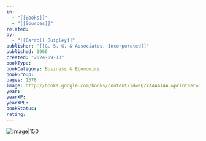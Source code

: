 ```yaml
---
in:
  - "[[Books]]"
  - "[[Sources]]"
related: 
by:
  - "[[Carroll Quigley]]"
publisher: "[[G. S. G. & Associates, Incorporated]]"
published: 1966
created: "2024-09-13"
bookType: 
bookCategory: Business & Economics
bookGroup: 
pages: 1378
image: http://books.google.com/books/content?id=KQZxAAAAIAAJ&printsec=frontcover&img=1&zoom=1&source=gbs_api
year: 
yearXP: 
yearXPL: 
bookStatus: 
rating:
---
```


![image|150](http://books.google.com/books/content?id=KQZxAAAAIAAJ&printsec=frontcover&img=1&zoom=1&source=gbs_api)